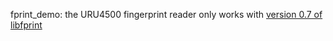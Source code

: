 fprint_demo: the URU4500 fingerprint reader only works with [version 0.7 of libfprint](https://gitlab.freedesktop.org/libfprint/libfprint/-/tree/V_0_7_0)
